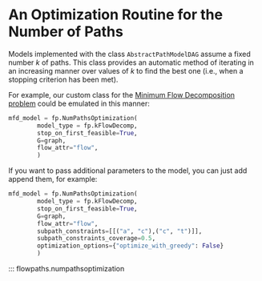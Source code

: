 # An Optimization Routine for the Number of Paths

Models implemented with the class `AbstractPathModelDAG` assume a fixed number $k$ of paths. This class provides an automatic method of iterating in an increasing manner over values of $k$ to find the best one (i.e., when a stopping criterion has been met).

For example, our custom class for the [Minimum Flow Decomposition problem](minimum-flow-decomposition.md) could be emulated in this manner:

``` python
mfd_model = fp.NumPathsOptimization(
        model_type = fp.kFlowDecomp,
        stop_on_first_feasible=True,
        G=graph, 
        flow_attr="flow",
        )
```

If you want to pass additional parameters to the model, you can just add append them, for example:

``` python
mfd_model = fp.NumPathsOptimization(
        model_type = fp.kFlowDecomp,
        stop_on_first_feasible=True,
        G=graph, 
        flow_attr="flow",
        subpath_constraints=[[("a", "c"),("c", "t")]], 
        subpath_constraints_coverage=0.5, 
        optimization_options={"optimize_with_greedy": False}
        )
```

::: flowpaths.numpathsoptimization